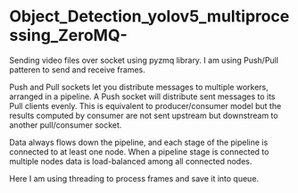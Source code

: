 # Object_Detection_yolov5_multiprocessing_ZeroMQ-
Sending video files over socket using pyzmq library. I am using Push/Pull patteren to send and receive frames. 

Push and Pull sockets let you distribute messages to multiple workers, arranged in a pipeline. A Push socket will distribute sent messages to its Pull clients evenly. This is equivalent to producer/consumer model but the results computed by consumer are not sent upstream but downstream to another pull/consumer socket.

Data always flows down the pipeline, and each stage of the pipeline is connected to at least one node. When a pipeline stage is connected to multiple nodes data is load-balanced among all connected nodes.

Here I am using threading to process frames and save it into queue.
